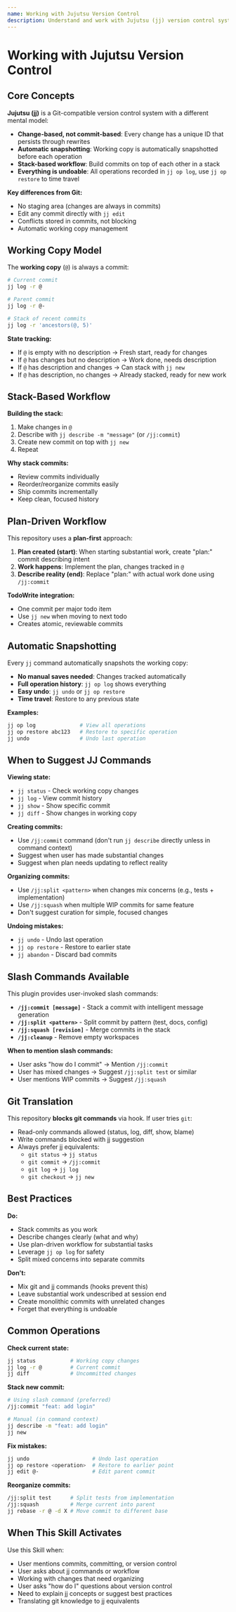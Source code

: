 ```yaml
---
name: Working with Jujutsu Version Control
description: Understand and work with Jujutsu (jj) version control system. Use when the user mentions commits, changes, version control, or working with jj repositories. Helps with stack-based commit workflows, change curation, and jj best practices.
---
```


# Working with Jujutsu Version Control

## Core Concepts

**Jujutsu (jj)** is a Git-compatible version control system with a different mental model:

- **Change-based, not commit-based**: Every change has a unique ID that persists through rewrites
- **Automatic snapshotting**: Working copy is automatically snapshotted before each operation
- **Stack-based workflow**: Build commits on top of each other in a stack
- **Everything is undoable**: All operations recorded in `jj op log`, use `jj op restore` to time travel

**Key differences from Git:**
- No staging area (changes are always in commits)
- Edit any commit directly with `jj edit`
- Conflicts stored in commits, not blocking
- Automatic working copy management

## Working Copy Model

The **working copy** (`@`) is always a commit:

```bash
# Current commit
jj log -r @

# Parent commit
jj log -r @-

# Stack of recent commits
jj log -r 'ancestors(@, 5)'
```

**State tracking:**
- If `@` is empty with no description → Fresh start, ready for changes
- If `@` has changes but no description → Work done, needs description
- If `@` has description and changes → Can stack with `jj new`
- If `@` has description, no changes → Already stacked, ready for new work

## Stack-Based Workflow

**Building the stack:**
1. Make changes in `@`
2. Describe with `jj describe -m "message"` (or `/jj:commit`)
3. Create new commit on top with `jj new`
4. Repeat

**Why stack commits:**
- Review commits individually
- Reorder/reorganize commits easily
- Ship commits incrementally
- Keep clean, focused history

## Plan-Driven Workflow

This repository uses a **plan-first** approach:

1. **Plan created (start)**: When starting substantial work, create "plan:" commit describing intent
2. **Work happens**: Implement the plan, changes tracked in `@`
3. **Describe reality (end)**: Replace "plan:" with actual work done using `/jj:commit`

**TodoWrite integration:**
- One commit per major todo item
- Use `jj new` when moving to next todo
- Creates atomic, reviewable commits

## Automatic Snapshotting

Every `jj` command automatically snapshots the working copy:

- **No manual saves needed**: Changes tracked automatically
- **Full operation history**: `jj op log` shows everything
- **Easy undo**: `jj undo` or `jj op restore`
- **Time travel**: Restore to any previous state

**Examples:**
```bash
jj op log              # View all operations
jj op restore abc123   # Restore to specific operation
jj undo                # Undo last operation
```

## When to Suggest JJ Commands

**Viewing state:**
- `jj status` - Check working copy changes
- `jj log` - View commit history
- `jj show` - Show specific commit
- `jj diff` - Show changes in working copy

**Creating commits:**
- Use `/jj:commit` command (don't run `jj describe` directly unless in command context)
- Suggest when user has made substantial changes
- Suggest when plan needs updating to reflect reality

**Organizing commits:**
- Use `/jj:split <pattern>` when changes mix concerns (e.g., tests + implementation)
- Use `/jj:squash` when multiple WIP commits for same feature
- Don't suggest curation for simple, focused changes

**Undoing mistakes:**
- `jj undo` - Undo last operation
- `jj op restore` - Restore to earlier state
- `jj abandon` - Discard bad commits

## Slash Commands Available

This plugin provides user-invoked slash commands:

- **`/jj:commit [message]`** - Stack a commit with intelligent message generation
- **`/jj:split <pattern>`** - Split commit by pattern (test, docs, config)
- **`/jj:squash [revision]`** - Merge commits in the stack
- **`/jj:cleanup`** - Remove empty workspaces

**When to mention slash commands:**
- User asks "how do I commit" → Mention `/jj:commit`
- User has mixed changes → Suggest `/jj:split test` or similar
- User mentions WIP commits → Suggest `/jj:squash`

## Git Translation

This repository **blocks git commands** via hook. If user tries `git`:

- Read-only commands allowed (status, log, diff, show, blame)
- Write commands blocked with jj suggestion
- Always prefer jj equivalents:
  - `git status` → `jj status`
  - `git commit` → `/jj:commit`
  - `git log` → `jj log`
  - `git checkout` → `jj new`

## Best Practices

**Do:**
- Stack commits as you work
- Describe changes clearly (what and why)
- Use plan-driven workflow for substantial tasks
- Leverage `jj op log` for safety
- Split mixed concerns into separate commits

**Don't:**
- Mix git and jj commands (hooks prevent this)
- Leave substantial work undescribed at session end
- Create monolithic commits with unrelated changes
- Forget that everything is undoable

## Common Operations

**Check current state:**
```bash
jj status           # Working copy changes
jj log -r @         # Current commit
jj diff             # Uncommitted changes
```

**Stack new commit:**
```bash
# Using slash command (preferred)
/jj:commit "feat: add login"

# Manual (in command context)
jj describe -m "feat: add login"
jj new
```

**Fix mistakes:**
```bash
jj undo                    # Undo last operation
jj op restore <operation>  # Restore to earlier point
jj edit @-                 # Edit parent commit
```

**Reorganize commits:**
```bash
/jj:split test      # Split tests from implementation
/jj:squash          # Merge current into parent
jj rebase -r @ -d X # Move commit to different base
```

## When This Skill Activates

Use this Skill when:
- User mentions commits, committing, or version control
- User asks about jj commands or workflow
- Working with changes that need organizing
- User asks "how do I" questions about version control
- Need to explain jj concepts or suggest best practices
- Translating git knowledge to jj equivalents
